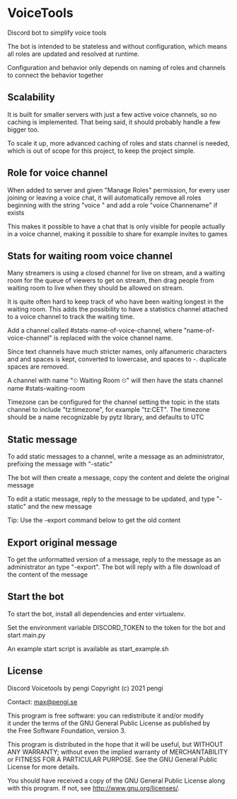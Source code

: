 VoiceTools
==========

Discord bot to simplify voice tools

The bot is intended to be stateless and without configuration, which means all roles are updated and resolved at runtime.

Configuration and behavior only depends on naming of roles and channels to connect the behavior together

Scalability
-----------

It is built for smaller servers with just a few active voice channels, so no caching is implemented. That being said, it should probably handle a few bigger too.

To scale it up, more advanced caching of roles and stats channel is needed, which is out of scope for this project, to keep the project simple.

Role for voice channel
----------------------

When added to server and given "Manage Roles" permission, for every user joining or leaving a voice chat, it will automatically remove all roles beginning with the string "voice " and add a role "voice Channename" if exists

This makes it possible to have a chat that is only visible for people actually in a voice channel, making it possible to share for example invites to games

Stats for waiting room voice channel
------------------------------------

Many streamers is using a closed channel for live on stream, and a waiting room for the queue of viewers to get on stream, then drag people from waiting room to live when they should be allowed on stream.

It is quite often hard to keep track of who have been waiting longest in the waiting room. This adds the possibility to have a statistics channel attached to a voice channel to track the waiting time.

Add a channel called #stats-name-of-voice-channel, where "name-of-voice-channel" is replaced with the voice channel name.

Since text channels have much stricter names, only alfanumeric characters and and spaces is kept, converted to lowercase, and spaces to -. duplicate spaces are removed.

A channel with name "⏲ Waiting Room ⏲" will then have the stats channel name #stats-waiting-room

Timezone can be configured for the channel setting the topic in the stats channel to include "tz:timezone", for example "tz:CET". The timezone should be a name recognizable by pytz library, and defaults to UTC

Static message
--------------

To add static messages to a channel, write a message as an administrator, prefixing the message with "-static"

The bot will then create a message, copy the content and delete the original message

To edit a static message, reply to the message to be updated, and type "-static" and the new message

Tip: Use the -export command below to get the old content

Export original message
-----------------------

To get the unformatted version of a message, reply to the message as an administrator an type "-export". The bot will reply with a file download of the content of the message

Start the bot
-------------

To start the bot, install all dependencies and enter virtualenv.

Set the environment variable DISCORD_TOKEN to the token for the bot and start main.py

An example start script is available as start_example.sh

License
-------

Discord Voicetools by pengi
Copyright (c) 2021 pengi

Contact: max@pengi.se

This program is free software: you can redistribute it and/or modify  
it under the terms of the GNU General Public License as published by  
the Free Software Foundation, version 3.

This program is distributed in the hope that it will be useful, but 
WITHOUT ANY WARRANTY; without even the implied warranty of 
MERCHANTABILITY or FITNESS FOR A PARTICULAR PURPOSE. See the GNU 
General Public License for more details.

You should have received a copy of the GNU General Public License 
along with this program. If not, see <http://www.gnu.org/licenses/>.
